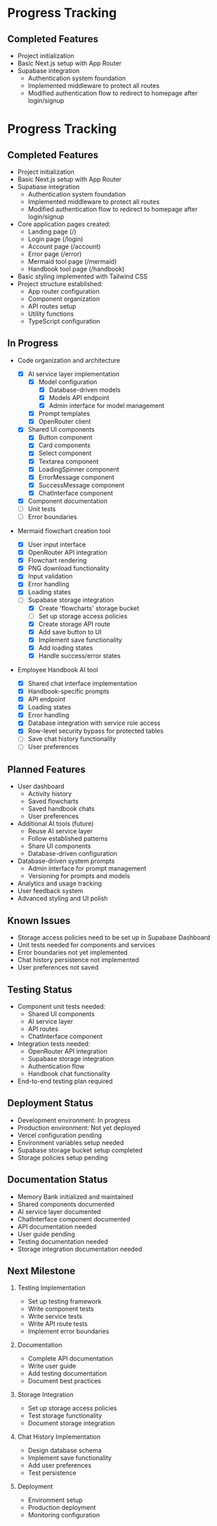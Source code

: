 # Progress Tracking

## Completed Features

- Project initialization
- Basic Next.js setup with App Router
- Supabase integration
  - Authentication system foundation
  - Implemented middleware to protect all routes
  - Modified authentication flow to redirect to homepage after login/signup

# Progress Tracking

## Completed Features

- Project initialization
- Basic Next.js setup with App Router
- Supabase integration
  - Authentication system foundation
  - Implemented middleware to protect all routes
  - Modified authentication flow to redirect to homepage after login/signup
- Core application pages created:
  - Landing page (/)
  - Login page (/login)
  - Account page (/account)
  - Error page (/error)
  - Mermaid tool page (/mermaid)
  - Handbook tool page (/handbook)
- Basic styling implemented with Tailwind CSS
- Project structure established:
  - App router configuration
  - Component organization
  - API routes setup
  - Utility functions
  - TypeScript configuration

## In Progress

- Code organization and architecture

  - [x] AI service layer implementation
    - [x] Model configuration
      - [x] Database-driven models
      - [x] Models API endpoint
      - [x] Admin interface for model management
    - [x] Prompt templates
    - [x] OpenRouter client
  - [x] Shared UI components
    - [x] Button component
    - [x] Card components
    - [x] Select component
    - [x] Textarea component
    - [x] LoadingSpinner component
    - [x] ErrorMessage component
    - [x] SuccessMessage component
    - [x] ChatInterface component
  - [x] Component documentation
  - [ ] Unit tests
  - [ ] Error boundaries

- Mermaid flowchart creation tool

  - [x] User input interface
  - [x] OpenRouter API integration
  - [x] Flowchart rendering
  - [x] PNG download functionality
  - [x] Input validation
  - [x] Error handling
  - [x] Loading states
  - [ ] Supabase storage integration
    - [x] Create 'flowcharts' storage bucket
    - [ ] Set up storage access policies
    - [x] Create storage API route
    - [x] Add save button to UI
    - [x] Implement save functionality
    - [x] Add loading states
    - [x] Handle success/error states

- Employee Handbook AI tool
  - [x] Shared chat interface implementation
  - [x] Handbook-specific prompts
  - [x] API endpoint
  - [x] Loading states
  - [x] Error handling
  - [x] Database integration with service role access
  - [x] Row-level security bypass for protected tables
  - [ ] Save chat history functionality
  - [ ] User preferences

## Planned Features

- User dashboard
  - Activity history
  - Saved flowcharts
  - Saved handbook chats
  - User preferences
- Additional AI tools (future)
  - Reuse AI service layer
  - Follow established patterns
  - Share UI components
  - Database-driven configuration
- Database-driven system prompts
  - Admin interface for prompt management
  - Versioning for prompts and models
- Analytics and usage tracking
- User feedback system
- Advanced styling and UI polish

## Known Issues

- Storage access policies need to be set up in Supabase Dashboard
- Unit tests needed for components and services
- Error boundaries not yet implemented
- Chat history persistence not implemented
- User preferences not saved

## Testing Status

- Component unit tests needed:
  - Shared UI components
  - AI service layer
  - API routes
  - ChatInterface component
- Integration tests needed:
  - OpenRouter API integration
  - Supabase storage integration
  - Authentication flow
  - Handbook chat functionality
- End-to-end testing plan required

## Deployment Status

- Development environment: In progress
- Production environment: Not yet deployed
- Vercel configuration pending
- Environment variables setup needed
- Supabase storage bucket setup completed
- Storage policies setup pending

## Documentation Status

- Memory Bank initialized and maintained
- Shared components documented
- AI service layer documented
- ChatInterface component documented
- API documentation needed
- User guide pending
- Testing documentation needed
- Storage integration documentation needed

## Next Milestone

1. Testing Implementation

   - Set up testing framework
   - Write component tests
   - Write service tests
   - Write API route tests
   - Implement error boundaries

2. Documentation

   - Complete API documentation
   - Write user guide
   - Add testing documentation
   - Document best practices

3. Storage Integration

   - Set up storage access policies
   - Test storage functionality
   - Document storage integration

4. Chat History Implementation

   - Design database schema
   - Implement save functionality
   - Add user preferences
   - Test persistence

5. Deployment
   - Environment setup
   - Production deployment
   - Monitoring configuration
